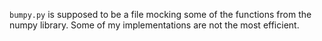 ```bumpy.py``` is supposed to be a file mocking some of the functions from the numpy library. Some of my implementations are not the most efficient.